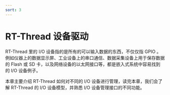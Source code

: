 ```yaml
---
sort: 3
---
```

# RT-Thread 设备驱动

RT-Thread 里的 I/O 设备指的是所有的可以输入数据的东西，不仅仅指 GPIO 。例如仪器上的数据显示屏、工业设备上的串口通信、数据采集设备上用于保存数据的 Flash 或 SD 卡，以及网络设备的以太网接口等，都是嵌入式系统中容易找到的 I/O 设备例子。

本章主要介绍 RT-Thread 如何对不同的 I/O 设备进行管理，读完本章，我们会了解 RT-Thread 的 I/O 设备模型，并熟悉 I/O 设备管理接口的不同功能。






